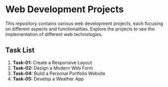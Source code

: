 # Web Development Projects

This repository contains various web development projects, each focusing on different aspects and functionalities. Explore the projects to see the implementation of different web technologies.

## Task List


1. **Task-01:** Create a Responsive Layout
2. **Task-02:** Design a Modern Web Form
3. **Task-04:** Build a Personal Portfolio Website
4. **Task-05:** Develop a Weather App
